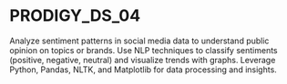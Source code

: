 # PRODIGY_DS_04
Analyze sentiment patterns in social media data to understand public opinion on topics or brands. Use NLP techniques to classify sentiments (positive, negative, neutral) and visualize trends with graphs. Leverage Python, Pandas, NLTK, and Matplotlib for data processing and insights.
